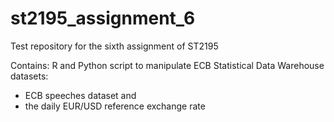 # st2195_assignment_6
Test repository for the sixth assignment of ST2195

Contains: R and Python script to manipulate ECB Statistical Data Warehouse datasets:
- ECB speeches dataset and 
- the daily EUR/USD reference exchange rate
